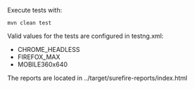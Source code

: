Execute tests with:
```
mvn clean test
```

Valid values for the tests are configured in testng.xml:
- CHROME_HEADLESS
- FIREFOX_MAX
- MOBILE360x640
  


The reports are located in ../target/surefire-reports/index.html
